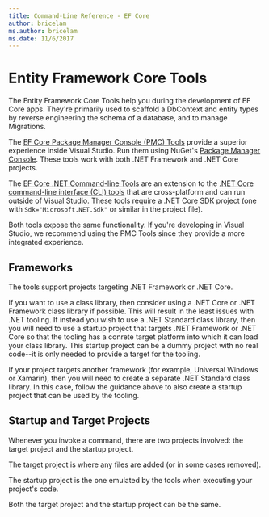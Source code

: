 ```yaml
---
title: Command-Line Reference - EF Core
author: bricelam
ms.author: bricelam
ms.date: 11/6/2017
---
```

Entity Framework Core Tools
===========================
The Entity Framework Core Tools help you during the development of EF Core apps. They're primarily used to scaffold a
DbContext and entity types by reverse engineering the schema of a database, and to manage Migrations.

The [EF Core Package Manager Console (PMC) Tools][1] provide a superior experience inside Visual Studio. Run them using
NuGet's [Package Manager Console][2]. These tools work with both .NET Framework and .NET Core projects.

The [EF Core .NET Command-line Tools][3] are an extension to the [.NET Core command-line interface (CLI) tools][4] that
are cross-platform and can run outside of Visual Studio. These tools require a .NET Core SDK project (one with
`Sdk="Microsoft.NET.Sdk"` or similar in the project file).

Both tools expose the same functionality. If you're developing in Visual Studio, we recommend using the PMC Tools since
they provide a more integrated experience.

Frameworks
----------
The tools support projects targeting .NET Framework or .NET Core.

If you want to use a class library, then consider using a .NET Core or .NET Framework class library if possible. This will result in the least issues with .NET tooling. If instead you wish to use a .NET Standard class library, then you will need to use a startup project that targets .NET Framework or .NET Core so that the tooling has a conrete target platform into which it can load your class library. This startup project can be a dummy project with no real code--it is only needed to provide a target for the tooling.

If your project targets another framework (for example, Universal Windows or Xamarin), then you will need to create a separate .NET Standard class library. In this case, follow the guidance above to also create a startup project that can be used by the tooling.

Startup and Target Projects
---------------------------
Whenever you invoke a command, there are two projects involved: the target project and the startup project.

The target project is where any files are added (or in some cases removed).

The startup project is the one emulated by the tools when executing your project's code.

Both the target project and the startup project can be the same.


  [1]: powershell.md
  [2]: https://docs.microsoft.com/nuget/tools/package-manager-console
  [3]: dotnet.md
  [4]: https://docs.microsoft.com/dotnet/core/tools/
